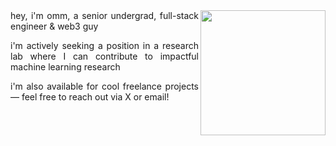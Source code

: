 <img align="right" src="https://m.media-amazon.com/images/I/615CdAK4xEL._AC_UF350,350_QL80_.jpg" width="200">

<div style="text-align: justify;">
hey, i'm omm, a senior undergrad, full-stack engineer & web3 guy

i'm actively seeking a position in a research lab where I can contribute to impactful machine learning research

i'm also available for cool freelance projects — feel free to reach out via X or email!
</div>